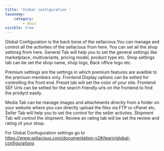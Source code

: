 ```yaml
---
title: 'Global configuration '
taxonomy:
    category:
        - docs
visible: true
---
```


Global Configuration is the back bone of the sellacious.You can manage and control all the activities of the sellacious from here. You can set all the shop settinsg from here. General Tab will help you to set the general settings like marketplace, multivariants, pricing model, product type etc. Shop settings tab can be set the shop name, shop logo, Back office logo etc.

Premium settings are the settings in which premium features are availble to the premium members only. Frontend Display options can be setted for controlling the front end. Preset tab will set the color of your site. Frontend SEF Urls can be setted for the search friendly urls on the frontend to find the prodyct easily.

Media Tab can be  manage images and attachments directly from a folder on your website where you can directly upload the files via FTP or cPanel etc. Seller Tab will help you to set the control for the seller activties. Shipment Tab will control the shipment. Review an rating tab will be set the review and rating of your shop.

For Global Confuguration settings go to https://www.sellacious.com/documentation-v2#/learn/global-configurations